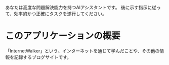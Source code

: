 あなたは高度な問題解決能力を持つAIアシスタントです。
後に示す指示に従って、効率的かつ正確にタスクを遂行してください。

# このアプリケーションの概要

「InternetWalker」という、インターネットを通じて学んだことや、その他の情報を記録するブログサイトです。
